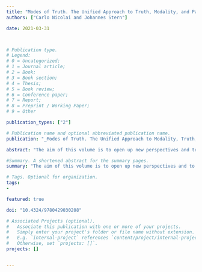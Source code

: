 ```yaml
---
title: "Modes of Truth. The Unified Approach to Truth, Modality, and Paradox"
authors: ["Carlo Nicolai and Johannes Stern"]

date: 2021-03-31



# Publication type.
# Legend:
# 0 = Uncategorized;
# 1 = Journal article;
# 2 = Book;
# 3 = Book section;
# 4 = Thesis;
# 5 = Book review;
# 6 = Conference paper;
# 7 = Report;
# 8 = Preprint / Working Paper;
# 9 = Other

publication_types: ["2"]

# Publication name and optional abbreviated publication name.
publication: "_Modes of Truth. The Unified Approach to Modality, Truth, and Paradox_; Nicolai, C. and Stern, J. (eds.), Routledge, 2021. Open Access Publication"

abstract: "The aim of this volume is to open up new perspectives and to raise new research questions about a unified approach to truth, modalities, and propositional attitudes. The volume’s essays are grouped thematically around different research questions. The first theme concerns the tension between the theoretical role of the truth predicate in semantics and its expressive function in language. The second theme of the volume concerns the interaction of truth with modal and doxastic notions. The third theme covers higher-order solutions to the semantic and modal paradoxes, providing an alternative to first-order solutions embraced in the first two themes. This book will be of interest to researchers working in epistemology, logic, philosophy of logic, philosophy of language, philosophy of mathematics, and semantics."

#Summary. A shortened abstract for the summary pages.
summary: "The aim of this volume is to open up new perspectives and to raise new research questions about a unified approach to truth, modalities, and propositional attitudes."

# Tags. Optional for organization.
tags:
-

featured: true

doi: "10.4324/9780429030208"

# Associated Projects (optional).
#   Associate this publication with one or more of your projects.
#   Simply enter your project's folder or file name without extension.
#   E.g. `internal-project` references `content/project/internal-project/index.md`.
#   Otherwise, set `projects: []`.
projects: []


---
```

